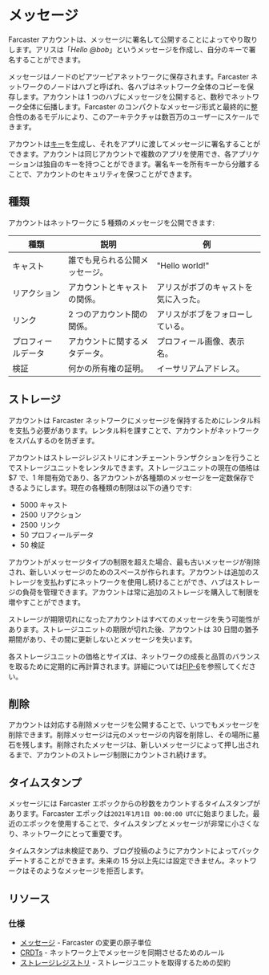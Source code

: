 # メッセージ

Farcaster アカウントは、メッセージに署名して公開することによってやり取りします。アリスは「_Hello @bob_」というメッセージを作成し、自分のキーで署名することができます。

メッセージはノードのピアツーピアネットワークに保存されます。Farcaster ネットワークのノードはハブと呼ばれ、各ハブはネットワーク全体のコピーを保存します。アカウントは 1 つのハブにメッセージを公開すると、数秒でネットワーク全体に伝播します。Farcaster のコンパクトなメッセージ形式と最終的に整合性のあるモデルにより、このアーキテクチャは数百万のユーザーにスケールできます。

アカウントは[キー](./accounts.md#adding-account-keys)を生成し、それをアプリに渡してメッセージに署名することができます。アカウントは同じアカウントで複数のアプリを使用でき、各アプリケーションは独自のキーを持つことができます。署名キーを所有キーから分離することで、アカウントのセキュリティを保つことができます。

## 種類

アカウントはネットワークに 5 種類のメッセージを公開できます:

| 種類               | 説明                           | 例                                   |
| ------------------ | ------------------------------ | ------------------------------------ |
| キャスト           | 誰でも見られる公開メッセージ。 | "Hello world!"                       |
| リアクション       | アカウントとキャストの関係。   | アリスがボブのキャストを気に入った。 |
| リンク             | 2 つのアカウント間の関係。     | アリスがボブをフォローしている。     |
| プロフィールデータ | アカウントに関するメタデータ。 | プロフィール画像、表示名。           |
| 検証               | 何かの所有権の証明。           | イーサリアムアドレス。               |

## ストレージ

アカウントは Farcaster ネットワークにメッセージを保持するためにレンタル料を支払う必要があります。レンタル料を課すことで、アカウントがネットワークをスパムするのを防ぎます。

アカウントはストレージレジストリにオンチェーントランザクションを行うことでストレージユニットをレンタルできます。ストレージユニットの現在の価格は$7 で、1 年間有効であり、各アカウントが各種類のメッセージを一定数保存できるようにします。現在の各種類の制限は以下の通りです:

- 5000 キャスト
- 2500 リアクション
- 2500 リンク
- 50 プロフィールデータ
- 50 検証

アカウントがメッセージタイプの制限を超えた場合、最も古いメッセージが削除され、新しいメッセージのためのスペースが作られます。アカウントは追加のストレージを支払わずにネットワークを使用し続けることができ、ハブはストレージの負荷を管理できます。アカウントは常に追加のストレージを購入して制限を増やすことができます。

ストレージが期限切れになったアカウントはすべてのメッセージを失う可能性があります。ストレージユニットの期限が切れた後、アカウントは 30 日間の猶予期間があり、その間に更新しないとメッセージを失います。

各ストレージユニットの価格とサイズは、ネットワークの成長と品質のバランスを取るために定期的に再計算されます。詳細については[FIP-6](https://github.com/farcasterxyz/protocol/discussions/98)を参照してください。

## 削除

アカウントは対応する削除メッセージを公開することで、いつでもメッセージを削除できます。削除メッセージは元のメッセージの内容を削除し、その場所に墓石を残します。削除されたメッセージは、新しいメッセージによって押し出されるまで、アカウントのストレージ制限にカウントされ続けます。

## タイムスタンプ

メッセージには Farcaster エポックからの秒数をカウントするタイムスタンプがあります。Farcaster エポックは`2021年1月1日 00:00:00 UTC`に始まりました。最近のエポックを使用することで、タイムスタンプとメッセージが非常に小さくなり、ネットワークにとって重要です。

タイムスタンプは未検証であり、ブログ投稿のようにアカウントによってバックデートすることができます。未来の 15 分以上先には設定できません。ネットワークはそのようなメッセージを拒否します。

## リソース

### 仕様

- [メッセージ](https://github.com/farcasterxyz/protocol/blob/main/docs/SPECIFICATION.md#2-message-specifications) - Farcaster の変更の原子単位
- [CRDTs](https://github.com/farcasterxyz/protocol/blob/main/docs/SPECIFICATION.md#31-crdts) - ネットワーク上でメッセージを同期させるためのルール
- [ストレージレジストリ](https://github.com/farcasterxyz/protocol/blob/main/docs/SPECIFICATION.md#13-storage-registry) - ストレージユニットを取得するための契約
